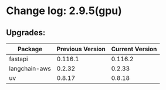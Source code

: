 # Change log: 2.9.5(gpu)

## Upgrades: 

Package | Previous Version | Current Version
---|---|---
fastapi|0.116.1|0.116.2
langchain-aws|0.2.32|0.2.33
uv|0.8.17|0.8.18
